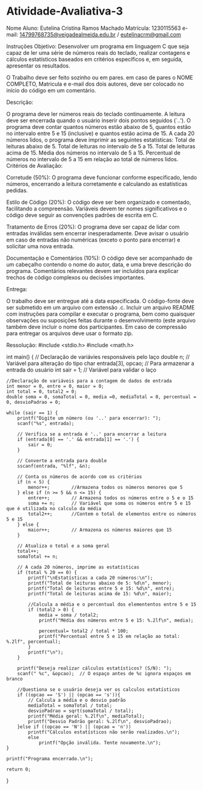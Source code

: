 # Atividade-Avaliativa-3

Nome Aluno: Eutelina Cristina Ramos Machado
Matrícula: 1230115563
e-mail: 14799768735@veigadealmeida.edu.br / eutelinacrm@gmail.com

Instruções
Objetivo: Desenvolver um programa em linguagem C que seja capaz de ler uma série de números reais do teclado, realizar contagens e cálculos estatísticos baseados em critérios específicos e, em seguida, apresentar os resultados.

O Trabalho deve ser feito sozinho ou em pares. em caso de pares o NOME COMPLETO, Matricula e e-mail dos dois autores,  deve ser colocado no início do código em um comentário.

Descrição:

O programa deve ler números reais do teclado continuamente.
A leitura deve ser encerrada quando o usuário inserir dois pontos seguidos (`..').
O programa deve contar quantos números estão abaixo de 5, quantos estão no intervalo entre 5 e 15 (inclusive) e quantos estão acima de 15.
A cada 20 números lidos, o programa deve imprimir as seguintes estatísticas:
Total de leituras abaixo de 5.
Total de leituras no intervalo de 5 a 15.
Total de leituras acima de 15.
Média dos números no intervalo de 5 a 15.
Percentual de números no intervalo de 5 a 15 em relação ao total de números lidos.
Critérios de Avaliação:

Corretude (50%): O programa deve funcionar conforme especificado, lendo números, encerrando a leitura corretamente e calculando as estatísticas pedidas.

Estilo de Código (20%): O código deve ser bem organizado e comentado, facilitando a compreensão. Variáveis devem ter nomes significativos e o código deve seguir as convenções padrões de escrita em C.

Tratamento de Erros (20%): O programa deve ser capaz de lidar com entradas inválidas sem encerrar inesperadamente. Deve avisar o usuário em caso de entradas não numéricas (exceto o ponto para encerrar) e solicitar uma nova entrada.

Documentação e Comentários (10%): O código deve ser acompanhado de um cabeçalho contendo o nome do autor, data, e uma breve descrição do programa. Comentários relevantes devem ser incluídos para explicar trechos de código complexos ou decisões importantes.

Entrega:

O trabalho deve ser entregue até a data especificada.
O código-fonte deve ser submetido em um arquivo com extensão .c.
Incluir um arquivo README com instruções para compilar e executar o programa, bem como quaisquer observações ou suposições feitas durante o desenvolvimento (este arquivo também deve incluir o nome dos participantes.
Em caso de compressão para entregar os arquivos deve usar o formato zip.

Ressolução:
#include <stdio.h>
#include <math.h>

int main() {
    // Declaração de variávies responsáveis pelo laço
    double n;        // Variável para alteração do tipo
    char entrada[3], opcao; // Para armazenar a entrada do usuário
    int sair = 1;   // Variável para validar o laço

    //Declaração de variáveis para a contagem de dados de entrada
    int menor = 0, entre = 0, maior = 0;
    int total = 0, total2 = 0;
    double soma = 0, somaTotal = 0, media =0, mediaTotal = 0, percentual = 0, desvioPadrao = 0;

    while (sair == 1) {
        printf("Digite um número (ou '..' para encerrar): ");
        scanf("%s", entrada);

        // Verifica se a entrada é '..' para encerrar a leitura
        if (entrada[0] == '.' && entrada[1] == '.') {
            sair = 0;
        }

        // Converte a entrada para double
        sscanf(entrada, "%lf", &n);
        
        // Conta os números de acordo com os critérios
        if (n < 5) {
            menor++;        //Armazena todos os números menores que 5
        } else if (n >= 5 && n <= 15) {
            entre++;        // Armazena todos os números entre o 5 e o 15
            soma += n;      // Variável que soma os números entre 5 e 15 que é utilizada no calculo da média
            total2++;       //Contem o total de elementos entre os números 5 e 15
        } else {
            maior++;        // Armazena os números maiores que 15
        }

        // Atualiza o total e a soma geral
        total++;
        somaTotal += n;

        // A cada 20 números, imprime as estatísticas
        if (total % 20 == 0) {
            printf("\nEstatísticas a cada 20 números:\n");
            printf("Total de leituras abaixo de 5: %d\n", menor);
            printf("Total de leituras entre 5 e 15: %d\n", entre);
            printf("Total de leituras acima de 15: %d\n", maior);

            //Calcula a média e o percentual dos elemententos entre 5 e 15
            if (total2 > 0) {
                media = soma / total2; 
                printf("Média dos números entre 5 e 15: %.2lf\n", media);

                percentual= total2 / total * 100;
                printf("Percentual entre 5 e 15 em relação ao total: %.2lf", percentual);
            }
            printf("\n");
        }
        
        printf("Deseja realizar cálculos estatísticos? (S/N): ");
        scanf(" %c", &opcao);  // O espaço antes de %c ignora espaços em branco
        
        //Questiona se o usuário deseja ver os calculos estatísticos
        if ((opcao == 'S') || (opcao == 's')){
            // Calcula a média e o desvio padrão
            mediaTotal = somaTotal / total;
            desvioPadrao = sqrt(somaTotal / total);
            printf("Média geral: %.2lf\n", mediaTotal);
            printf("Desvio Padrão geral: %.2lf\n", desvioPadrao);
        }else if ((opcao == 'N') || (opcao = 'n'))  
            printf("Cálculos estatísticos não serão realizados.\n");
            else
                printf("Opção inválida. Tente novamente.\n");
    }

    printf("Programa encerrado.\n");

    return 0;
}
